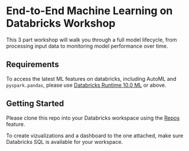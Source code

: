 # End-to-End Machine Learning on Databricks Workshop

This 3 part workshop will walk you through a full model lifecycle, from processing input data to monitoring model performance over time.

## Requirements
To access the latest ML features on databricks, including AutoML and `pyspark.pandas`, please use [Databricks Runtime 10.0 ML](https://docs.databricks.com/release-notes/runtime/10.0ml.html) or above.

## Getting Started
Please clone this repo into your Databricks workspace using the [Repos](https://docs.databricks.com/repos/index.html) feature. 

To create vizualizations and a dashboard to the one attached, make sure Databricks SQL is available for your workspace.
